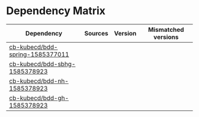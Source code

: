 # Dependency Matrix

Dependency | Sources | Version | Mismatched versions
---------- | ------- | ------- | -------------------
[cb-kubecd/bdd-spring-1585377011](https://github.com/cb-kubecd/bdd-spring-1585377011.git) |  | []() | 
[cb-kubecd/bdd-sbhg-1585378923](https://github.com/cb-kubecd/bdd-sbhg-1585378923.git) |  | []() | 
[cb-kubecd/bdd-nh-1585378923](https://github.com/cb-kubecd/bdd-nh-1585378923.git) |  | []() | 
[cb-kubecd/bdd-gh-1585378923](https://github.com/cb-kubecd/bdd-gh-1585378923.git) |  | []() | 
